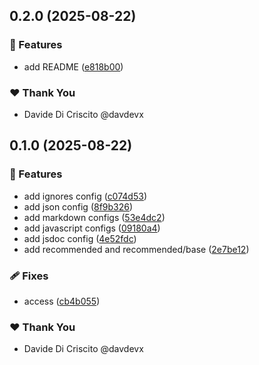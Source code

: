 ## 0.2.0 (2025-08-22)

### 🚀 Features

- add README ([e818b00](https://github.com/davdevx/eslint/commit/e818b00))

### ❤️ Thank You

- Davide Di Criscito @davdevx

## 0.1.0 (2025-08-22)

### 🚀 Features

- add ignores config ([c074d53](https://github.com/davdevx/eslint/commit/c074d53))
- add json config ([8f9b326](https://github.com/davdevx/eslint/commit/8f9b326))
- add markdown configs ([53e4dc2](https://github.com/davdevx/eslint/commit/53e4dc2))
- add javascript configs ([09180a4](https://github.com/davdevx/eslint/commit/09180a4))
- add jsdoc config ([4e52fdc](https://github.com/davdevx/eslint/commit/4e52fdc))
- add recommended and recommended/base ([2e7be12](https://github.com/davdevx/eslint/commit/2e7be12))

### 🩹 Fixes

- access ([cb4b055](https://github.com/davdevx/eslint/commit/cb4b055))

### ❤️ Thank You

- Davide Di Criscito @davdevx